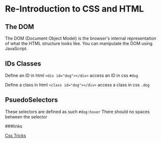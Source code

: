 # Re-Introduction to CSS and HTML

## The DOM

The DOM (Document Object Model) is the browser's internal representation of what the HTML structure looks like. You can manipulate the DOM using JavaScript.


## IDs Classes 

Define an ID in html `<div id="dog"></div>` 
access an ID in css `#dog`

Define a class in html `<class id="dog"></div>` 
access a class in css `.dog`

## PsuedoSelectors

These selectors are defined as such `#dog:hover`
There should no spaces between the selector

###links 

[Css Tricks](https://css-tricks.com/pseudo-class-selectors/)




